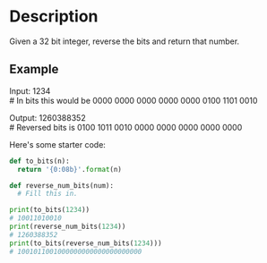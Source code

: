 # Description

Given a 32 bit integer, reverse the bits and return that number.

## Example

Input: 1234  
\# In bits this would be 0000 0000 0000 0000 0000 0100 1101 0010

Output: 1260388352  
\# Reversed bits is 0100 1011 0010 0000 0000 0000 0000 0000

Here's some starter code:

```python
def to_bits(n):
  return '{0:08b}'.format(n)

def reverse_num_bits(num):
  # Fill this in.

print(to_bits(1234))
# 10011010010
print(reverse_num_bits(1234))
# 1260388352
print(to_bits(reverse_num_bits(1234)))
# 1001011001000000000000000000000
```
